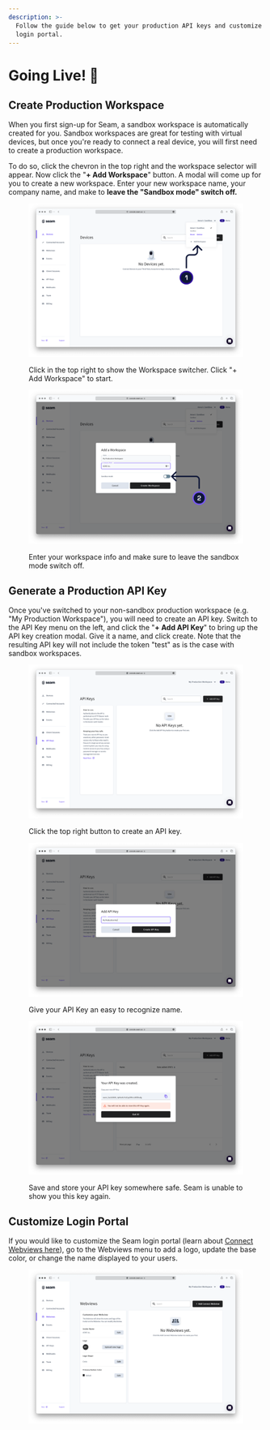```yaml
---
description: >-
  Follow the guide below to get your production API keys and customize your
  login portal.
---
```


# Going Live! 🛫

## Create Production Workspace

When you first sign-up for Seam, a sandbox workspace is automatically created for you. Sandbox workspaces are great for testing with virtual devices, but once you're ready to connect a real device, you will first need to create a production workspace.&#x20;

To do so, click the chevron in the top right and the workspace selector will appear. Now click the "**+ Add Workspace**" button. A modal will come up for you to create a new workspace. Enter your new workspace name, your company name, and make to **leave the "Sandbox mode" switch off.**&#x20;

<figure><img src="../.gitbook/assets/create-workspace.png" alt=""><figcaption><p>Click in the top right to show the Workspace switcher. Click "+ Add Workspace" to start.</p></figcaption></figure>

<figure><img src="../.gitbook/assets/nonsandbox-mode.png" alt=""><figcaption><p>Enter your workspace info and make sure to leave the sandbox mode switch off.</p></figcaption></figure>

## Generate a Production API Key

Once you've switched to your non-sandbox production workspace (e.g. "My Production Workspace"), you will need to create an API key. Switch to the API Key menu on the left, and click the "**+ Add API Key**" to bring up the API key creation modal. Give it a name, and click create. Note that the resulting API key will not include the token "test" as is the case with sandbox workspaces.

<figure><img src="../.gitbook/assets/Screenshot 2023-06-09 at 4.22.46 PM.png" alt=""><figcaption><p>Click the top right button to create an API key.</p></figcaption></figure>

<figure><img src="../.gitbook/assets/image (30).png" alt=""><figcaption><p>Give your API Key an easy to recognize name.</p></figcaption></figure>

<figure><img src="../.gitbook/assets/image (29).png" alt=""><figcaption><p>Save and store your API key somewhere safe. Seam is unable to show you this key again.</p></figcaption></figure>



## Customize Login Portal

If you would like to customize the Seam login portal (learn about [Connect Webviews here](../core-concepts/connect-webviews.md)), go to the Webviews menu to add a logo, update the base color, or change the name displayed to your users.

<figure><img src="../.gitbook/assets/customize-login-portal.png" alt=""><figcaption></figcaption></figure>

